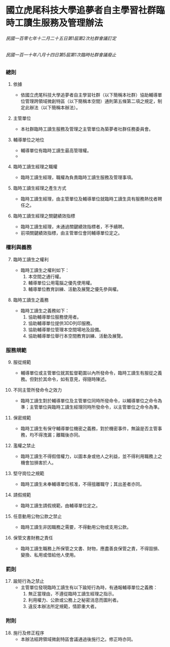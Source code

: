 # 國立虎尾科技大學追夢者自主學習社群臨時工讀生服務及管理辦法

###### 民國一百零七年十二月二十五日第1屆第2次社群會議訂定
###### 民國一百一十年八月十四日第5屆第1次臨時社群會議廢止

### 總則

1. 依據
    - 依國立虎尾科技大學追夢者自主學習社群（以下簡稱本社群）協助輔導單位管理跨領域微創特區（以下簡稱本空間）通則第五條第二項之規定，制定此辦法（以下簡稱本辦法）。

2. 主管單位
    - 本社群臨時工讀生服務及管理之主管單位為築夢者社群任務委員會。

3. 輔導單位之地位
    - 輔導單位有臨時工讀生最高管理權。
    - 
4. 臨時工讀生經理之職權
    - 臨時工讀生經理，職權為負責臨時工讀生服務及管理事項。

5. 臨時工讀生經理之產生方式
    - 臨時工讀生經理，由主管單位及輔導單位就臨時工讀生具有服務熱忱者聘任之。

6. 臨時工讀生經理之關鍵績效指標
    - 臨時工讀生經理，未通過關鍵績效指標者，不予續聘。
    - 前項關鍵績效指標，由主管單位會同輔導單位定之。

### 權利與義務

7. 臨時工讀生之權利
    - 臨時工讀生之權利如下：
        1. 本空間之通行權。
        2. 輔導單位公用電腦之優先使用權。
        3. 輔導單位教育訓練、活動及展覽之優先參與權。

8. 臨時工讀生之義務
    - 臨時工讀生之義務如下：
        1. 協助輔導單位服務使用者。
        2. 協助輔導單位提供3DD列印服務。
        3. 協助輔導單位管理本空間場地及設備。
        4. 協助輔導單位舉行本空間教育訓練、活動及展覽。

### 服務規範

9. 服從規範
    - 輔導單位或主管單位就其監督範圍以內所發命令，臨時工讀生有服從之義務。但對於其命令，如有意見，得隨時陳述。

10. 不同主管所發命令之效力
    - 臨時工讀生對於輔導單位及主管單位同時所發命令，以輔導單位之命令為準；主管單位與臨時工讀生經理同時所發命令，以主管單位之命令為準。

11. 保密規範
    - 臨時工讀生有保守輔導單位機密之義務，對於機密事件，無論是否主管事務，均不得洩漏；離職後亦同。

12. 濫權之禁止
    - 臨時工讀生不得假借權力，以圖本身或他人之利益，並不得利用職務上之機會加損害於人。

13. 堅守崗位之規範
    - 臨時工讀生未奉輔導單位核准，不得擅離職守；其出差者亦同。

14. 請假規範
    - 臨時工讀生請假規範，由輔導單位定之。

15. 任意動用公物公款之禁止
    - 臨時工讀生非因職務之需要，不得動用公物或支用公款。

16. 保管文書財務之責任
    - 臨時工讀生職務上所保管之文書、財物，應盡善良保管之責，不得毀損、變換、私用或借給他人使用。

### 罰則

17. 踰矩行為之禁止
    - 主管單位發現臨時工讀生有以下踰矩行為時，有通報輔導單位之義務：
        1. 無正當理由，不遵從臨時工讀生經理之指示。
        2. 利用權力、公款或公務上之秘密消息而圖利者。
        3. 違反本辦法所定規範，情節重大者。

### 附則

18. 施行及修正程序
    - 本辦法經跨領域微創特區會議通過後施行之。修正時亦同。